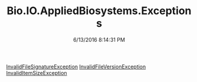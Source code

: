 ﻿---
title: Bio.IO.AppliedBiosystems.Exceptions
date: 6/13/2016 8:14:31 PM
---

[InvalidFileSignatureException](T-Bio.IO.AppliedBiosystems.Exceptions.InvalidFileSignatureException.html)
[InvalidFileVersionException](T-Bio.IO.AppliedBiosystems.Exceptions.InvalidFileVersionException.html)
[InvalidItemSizeException](T-Bio.IO.AppliedBiosystems.Exceptions.InvalidItemSizeException.html)

